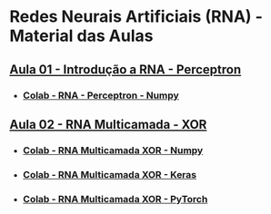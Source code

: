 # Redes Neurais Artificiais (RNA) - Material das Aulas

## [Aula 01 - Introdução a RNA - Perceptron](https://github.com/gustavowillam/RNA/blob/main/slides/01_Aula%2001-RNA-Redes%20Neurais%20Artificiais%20Perceptron.pdf)

* ### [Colab - RNA - Perceptron - Numpy](https://colab.research.google.com/drive/1Xx7coBRDIvu5TgAHlB8Uo40ehfXdgNXh?usp=sharing)

## [Aula 02 - RNA Multicamada - XOR](https://github.com/gustavowillam/RNA/blob/main/slides/02_Aula%2002-RNA-Redes%20Neurais%20Artificiais%20Multicamada_XOR.pdf)

* ### [Colab - RNA Multicamada XOR - Numpy](https://colab.research.google.com/drive/16nIE5-OZubxDTmGCcTPDgpOQn3be1MbU?usp=sharing)

* ### [Colab - RNA Multicamada XOR - Keras](https://colab.research.google.com/drive/1Jwmv_kvKXOXefpoMLAoNGHP24n_DtxwK?usp=sharing)

* ### [Colab - RNA Multicamada XOR - PyTorch](https://colab.research.google.com/drive/1JRALbhD7DGZ6ei8LxTnle4PzMPf7XnQV?usp=sharing)
